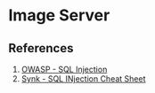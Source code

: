 # Image Server

## References

1. [OWASP - SQL Injection](https://www.owasp.org/index.php/SQL_Injection)
2. [Synk - SQL INjection Cheat Sheet](https://snyk.io/blog/sql-injection-cheat-sheet/)
